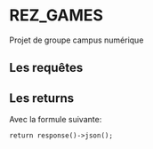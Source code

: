 # REZ_GAMES
Projet de groupe campus numérique


## Les requêtes



## Les returns 

Avec la formule suivante: 

    return response()->json();

## 
